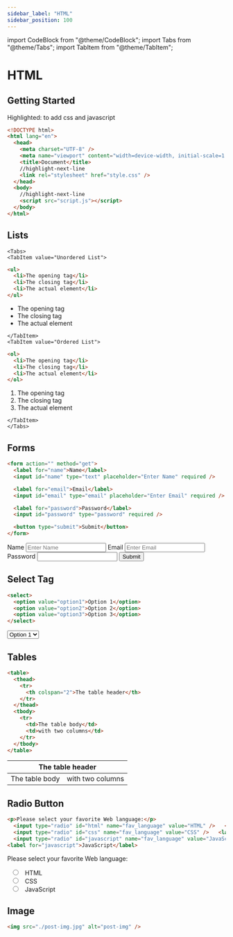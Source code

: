 ```yaml
---
sidebar_label: "HTML"
sidebar_position: 100
---
```


import CodeBlock from "@theme/CodeBlock";
import Tabs from "@theme/Tabs";
import TabItem from "@theme/TabItem";

# HTML

## Getting Started

Highlighted: to add css and javascript

```html
<!DOCTYPE html>
<html lang="en">
  <head>
    <meta charset="UTF-8" />
    <meta name="viewport" content="width=device-width, initial-scale=1.0" />
    <title>Document</title>
    //highlight-next-line
    <link rel="stylesheet" href="style.css" />
  </head>
  <body>
    //highlight-next-line
    <script src="script.js"></script>
  </body>
</html>
```

## Lists

```mdx-code-block
<Tabs>
<TabItem value="Unordered List">
```

```html
<ul>
  <li>The opening tag</li>
  <li>The closing tag</li>
  <li>The actual element</li>
</ul>
```

<ul>
  <li>The opening tag</li>
  <li>The closing tag</li>
  <li>The actual element</li>
</ul>

```mdx-code-block
</TabItem>
<TabItem value="Ordered List">
```

```html
<ol>
  <li>The opening tag</li>
  <li>The closing tag</li>
  <li>The actual element</li>
</ol>
```

<ol>
  <li>The opening tag</li>
  <li>The closing tag</li>
  <li>The actual element</li>
</ol>

```mdx-code-block
</TabItem>
</Tabs>
```

## Forms

```html
<form action="" method="get">
  <label for="name">Name</label>
  <input id="name" type="text" placeholder="Enter Name" required />

  <label for="email">Email</label>
  <input id="email" type="email" placeholder="Enter Email" required />

  <label for="password">Password</label>
  <input id="password" type="password" required />

  <button type="submit">Submit</button>
</form>
```

<div>
<form action="" method="get" onsubmit="return false;" style={{textAlign: "center"}}>
    <label for="name">Name</label>
    <input id="name" type="text" placeholder="Enter Name" required/>
    <label for="email">Email</label>
    <input id="email" type="email" placeholder="Enter Email" required/>
    <label for="password">Password</label>
    <input id="password" type="password" required/>
    <button type="submit">Submit</button>
</form>
</div>

## Select Tag

```html
<select>
  <option value="option1">Option 1</option>
  <option value="option2">Option 2</option>
  <option value="option3">Option 3</option>
</select>
```

<select>
  <option value="option1">Option 1</option>
  <option value="option2">Option 2</option>
  <option value="option3">Option 3</option>
</select>

## Tables

```html
<table>
  <thead>
    <tr>
      <th colspan="2">The table header</th>
    </tr>
  </thead>
  <tbody>
    <tr>
      <td>The table body</td>
      <td>with two columns</td>
    </tr>
  </tbody>
</table>
```

<table>
  <thead>
    <tr>
      <th colspan="2">The table header</th>
    </tr>
  </thead>
  <tbody>
    <tr>
      <td>The table body</td>
      <td>with two columns</td>
    </tr>
  </tbody>
</table>

## Radio Button

```html
<p>Please select your favorite Web language:</p>
  <input type="radio" id="html" name="fav_language" value="HTML" />   <label for="html">HTML</label><br />
  <input type="radio" id="css" name="fav_language" value="CSS" />   <label for="css">CSS</label><br />
  <input type="radio" id="javascript" name="fav_language" value="JavaScript" />  
<label for="javascript">JavaScript</label>
```

<p>Please select your favorite Web language:</p>
  <input type="radio" id="html" name="fav_language" value="HTML"/>
  <label for="html">HTML</label><br/>
  <input type="radio" id="css" name="fav_language" value="CSS"/>
  <label for="css">CSS</label><br/>
  <input type="radio" id="javascript" name="fav_language" value="JavaScript"/>
  <label for="javascript">JavaScript</label>

## Image

```html
<img src="./post-img.jpg" alt="post-img" />
```
